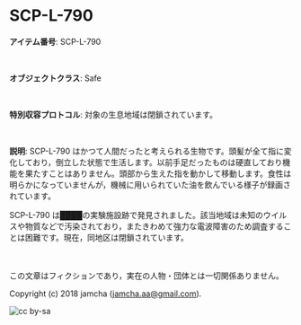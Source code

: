 

# SCP-L-790

**アイテム番号**: SCP-L-790  

<br>  

**オブジェクトクラス**: Safe  

<br>  

**特別収容プロトコル**: 対象の生息地域は閉鎖されています。  

<br>  

**説明**: SCP-L-790 はかつて人間だったと考えられる生物です。頭髪が全て指に変化しており，倒立した状態で生活します。以前手足だったものは硬直しており機能を果たすことはありません。頭部から生えた指を動かして移動します。食性は明らかになっていませんが，機械に用いられていた油を飲んでいる様子が録画されています。  

SCP-L-790 は████の実験施設跡で発見されました。該当地域は未知のウイルスや物質などで汚染されており，またきわめて強力な電波障害のため調査することは困難です。現在，同地区は閉鎖されています。  

<br>  
<br>  
この文章はフィクションであり，実在の人物・団体とは一切関係ありません。  

Copyright (c) 2018 jamcha (jamcha.aa@gmail.com).  

![cc by-sa](https://i.creativecommons.org/l/by-sa/4.0/88x31.png)  

